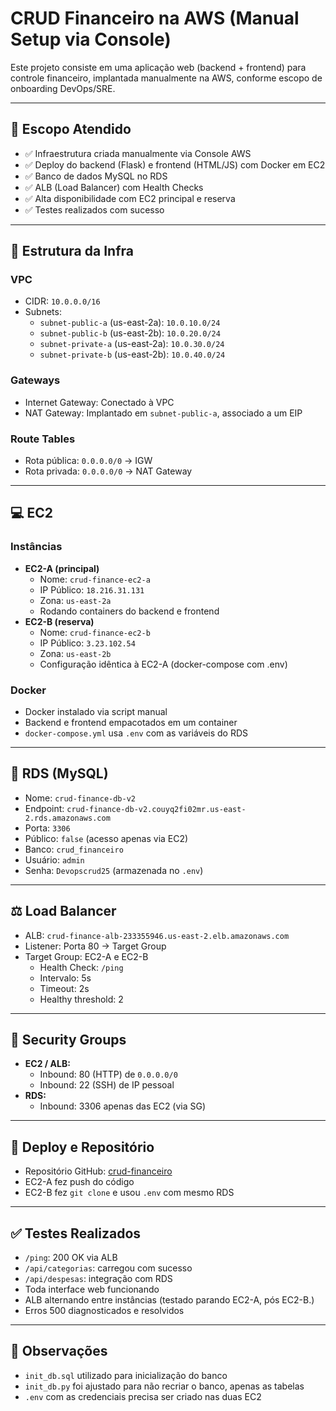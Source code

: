 
# CRUD Financeiro na AWS (Manual Setup via Console)

Este projeto consiste em uma aplicação web (backend + frontend) para controle financeiro, implantada manualmente na AWS, conforme escopo de onboarding DevOps/SRE.

---

## 📌 Escopo Atendido

- ✅ Infraestrutura criada manualmente via Console AWS
- ✅ Deploy do backend (Flask) e frontend (HTML/JS) com Docker em EC2
- ✅ Banco de dados MySQL no RDS
- ✅ ALB (Load Balancer) com Health Checks
- ✅ Alta disponibilidade com EC2 principal e reserva
- ✅ Testes realizados com sucesso

---

## 🧩 Estrutura da Infra

### VPC

- CIDR: `10.0.0.0/16`
- Subnets:
  - `subnet-public-a` (us-east-2a): `10.0.10.0/24`
  - `subnet-public-b` (us-east-2b): `10.0.20.0/24`
  - `subnet-private-a` (us-east-2a): `10.0.30.0/24`
  - `subnet-private-b` (us-east-2b): `10.0.40.0/24`

### Gateways

- Internet Gateway: Conectado à VPC
- NAT Gateway: Implantado em `subnet-public-a`, associado a um EIP

### Route Tables

- Rota pública: `0.0.0.0/0` -> IGW
- Rota privada: `0.0.0.0/0` -> NAT Gateway

---

## 💻 EC2

### Instâncias

- **EC2-A (principal)**
  - Nome: `crud-finance-ec2-a`
  - IP Público: `18.216.31.131`
  - Zona: `us-east-2a`
  - Rodando containers do backend e frontend
- **EC2-B (reserva)**
  - Nome: `crud-finance-ec2-b`
  - IP Público: `3.23.102.54`
  - Zona: `us-east-2b`
  - Configuração idêntica à EC2-A (docker-compose com .env)

### Docker

- Docker instalado via script manual
- Backend e frontend empacotados em um container
- `docker-compose.yml` usa `.env` com as variáveis do RDS

---

## 🐬 RDS (MySQL)

- Nome: `crud-finance-db-v2`
- Endpoint: `crud-finance-db-v2.couyq2fi02mr.us-east-2.rds.amazonaws.com`
- Porta: `3306`
- Público: `false` (acesso apenas via EC2)
- Banco: `crud_financeiro`
- Usuário: `admin`
- Senha: `Devopscrud25` (armazenada no `.env`)

---

## ⚖️ Load Balancer

- ALB: `crud-finance-alb-233355946.us-east-2.elb.amazonaws.com`
- Listener: Porta 80 -> Target Group
- Target Group: EC2-A e EC2-B
  - Health Check: `/ping`
  - Intervalo: 5s
  - Timeout: 2s
  - Healthy threshold: 2

---

## 🔐 Security Groups

- **EC2 / ALB:**
  - Inbound: 80 (HTTP) de `0.0.0.0/0`
  - Inbound: 22 (SSH) de IP pessoal
- **RDS:**
  - Inbound: 3306 apenas das EC2 (via SG)

---

## 🚀 Deploy e Repositório

- Repositório GitHub: [crud-financeiro](https://github.com/prymax10/crud-financeiro)
- EC2-A fez push do código
- EC2-B fez `git clone` e usou `.env` com mesmo RDS

---

## ✅ Testes Realizados

- `/ping`: 200 OK via ALB
- `/api/categorias`: carregou com sucesso
- `/api/despesas`: integração com RDS
- Toda interface web funcionando
- ALB alternando entre instâncias (testado parando EC2-A, pós EC2-B.)
- Erros 500 diagnosticados e resolvidos

---

## 🧠 Observações

- `init_db.sql` utilizado para inicialização do banco
- `init_db.py` foi ajustado para não recriar o banco, apenas as tabelas
- `.env` com as credenciais precisa ser criado nas duas EC2
